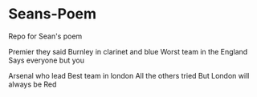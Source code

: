 # Seans-Poem
Repo for Sean's poem

Premier they said
Burnley in clarinet and blue
Worst team in the England
Says everyone but you

Arsenal who lead
Best team in london
All the others tried
But London will always be Red
